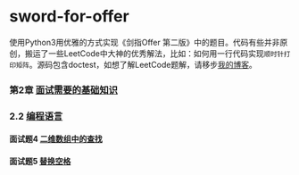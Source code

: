# sword-for-offer
使用Python3用优雅的方式实现《剑指Offer 第二版》中的题目。代码有些并非原创，搬运了一些LeetCode中大神的优秀解法，比如：如何用一行代码实现`顺时针打印矩阵`。源码包含doctest，如想了解LeetCode题解，请移步[我的博客](https://darktiantian.github.io/%E5%89%91%E6%8C%87Offer/)。

### 第2章 [面试需要的基础知识](/chapter_2)
### 2.2 [编程语言](/chapter_2/section_3)
#### 面试题4 [二维数组中的查找](./section_3#4.二维数组中的查找)
#### 面试题5 [替换空格](./section_3#5.替换空格)
